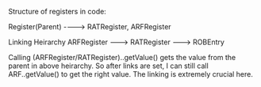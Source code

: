 Structure of registers in code:

Register(Parent) ----> RATRegister, ARFRegister

Linking Heirarchy
ARFRegister ---> RATRegister ---> ROBEntry

Calling (ARFRegister/RATRegister).<register>.getValue() gets the value from the parent in above heirarchy. So after links are set, I can still call ARF.<register>.getValue() to get the right value. The linking is extremely crucial here.